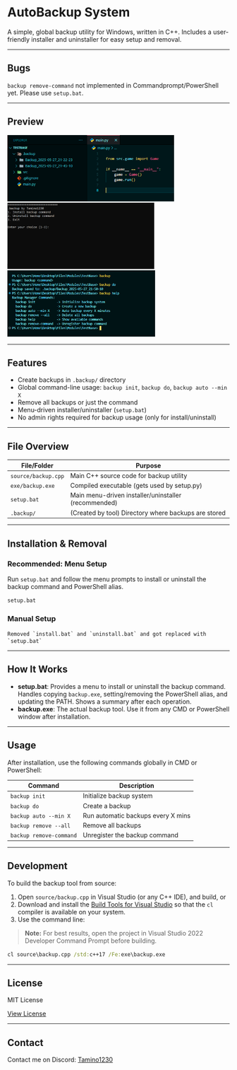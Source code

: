# AutoBackup System

A simple, global backup utility for Windows, written in C++. Includes a user-friendly installer and uninstaller for easy setup and removal.

---

## Bugs
`backup remove-command` not implemented in Commandprompt/PowerShell yet. Please use `setup.bat`.

---

## Preview
<img src="examples/example_codebase.png" height="150px">

<img src="examples/cmdwindow_backup_setup.png" height="150px">

<img src="examples/backup_command_usage.png" height="150px">

---

## Features
* Create backups in `.backup/` directory
* Global command-line usage: `backup init`, `backup do`, `backup auto --min X`
* Remove all backups or just the command
* Menu-driven installer/uninstaller (`setup.bat`)
* No admin rights required for backup usage (only for install/uninstall)

---

## File Overview

| File/Folder         | Purpose                                                      |
|--------------------|-------------------------------------------------------------- |
| `source/backup.cpp`| Main C++ source code for backup utility                       |
| `exe/backup.exe`   | Compiled executable (gets used by setup.py)                   |
| `setup.bat`        | Main menu-driven installer/uninstaller (recommended)          |
| `.backup/`         | (Created by tool) Directory where backups are stored          |

---

## Installation & Removal

### Recommended: Menu Setup
Run `setup.bat` and follow the menu prompts to install or uninstall the backup command and PowerShell alias.

```cmd
setup.bat
```

### Manual Setup
```
Removed `install.bat` and `uninstall.bat` and got replaced with `setup.bat`
```

---

## How It Works

- **setup.bat**: Provides a menu to install or uninstall the backup command. Handles copying `backup.exe`, setting/removing the PowerShell alias, and updating the PATH. Shows a summary after each operation.
- **backup.exe**: The actual backup tool. Use it from any CMD or PowerShell window after installation.

---

## Usage

After installation, use the following commands globally in CMD or PowerShell:

| Command                        | Description                        |
|--------------------------------|------------------------------------|
| `backup init`                  | Initialize backup system           |
| `backup do`                    | Create a backup                    |
| `backup auto --min X`          | Run automatic backups every X mins |
| `backup remove --all`          | Remove all backups                 |
| `backup remove-command`        | Unregister the backup command      |

---

## Development

To build the backup tool from source:

1. Open `source/backup.cpp` in Visual Studio (or any C++ IDE), and build, or  
2. Download and install the [Build Tools for Visual Studio](https://visualstudio.microsoft.com/visual-cpp-build-tools/) so that the `cl` compiler is available on your system.
2. Use the command line:

> **Note:** For best results, open the project in Visual Studio 2022 Developer Command Prompt before building.
```cmd
cl source\backup.cpp /std:c++17 /Fe:exe\backup.exe
```

---

## License

MIT License

[View License](LICENSE)

---

## Contact

Contact me on Discord: [Tamino1230](https://discord.com/users/702893526303637604)